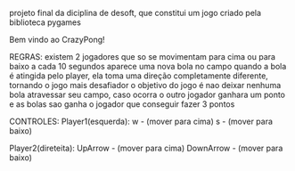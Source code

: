 
projeto final da diciplina de desoft, que constitui um jogo criado pela biblioteca pygames

Bem vindo ao CrazyPong!

REGRAS:
existem 2 jogadores que so se movimentam para cima ou para baixo
a cada 10 segundos aparece uma nova bola no campo
quando a bola é atingida pelo player, ela toma uma direção completamente diferente, tornando o jogo mais desafiador
o objetivo do jogo é nao deixar nenhuma bola atravessar seu campo, caso ocorra o outro jogador ganhara um ponto e as bolas sao 
ganha o jogador que conseguir fazer 3 pontos

CONTROLES:
Player1(esquerda): w - (mover para cima)  s - (mover para baixo)

Player2(direteita): UpArrow - (mover para cima)  DownArrow - (mover para baixo)


